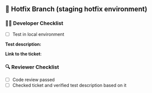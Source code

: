 ## 🎯 Hotfix Branch (staging hotfix environment)

### 🧑‍💻 Developer Checklist
- [ ] Test in local environment

**Test description:**
<!-- Describe your test here -->

**Link to the ticket**:
<!-- paste link here -->

### 🔍 Reviewer Checklist
- [ ] Code review passed
- [ ] Checked ticket and verified test description based on it